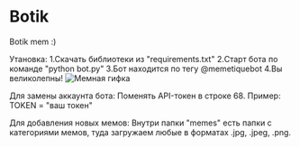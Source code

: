 # Botik
Botik mem :)

Утановка:
1.Скачать библиотеки из "requirements.txt"
2.Старт бота по команде "python bot.py"
3.Бот находится по тегу @memetiquebot
4.Вы великолепны!
![Мемная гифка]([https://media.giphy.com/media/ID-гифки/giphy.gif](https://media4.giphy.com/media/v1.Y2lkPTc5MGI3NjExMWdscjJpYWp4dnRhbjhmcTJlY29ibHk4cnJ1dndycnZhM3p0MnlwaiZlcD12MV9pbnRlcm5hbF9naWZfYnlfaWQmY3Q9Zw/V1dH38rUl9yX7xU8nh/giphy.gif))

Для замены аккаунта бота:
Поменять API-токен в строке 68.
Пример: TOKEN = "ваш токен" 

Для добавления новых мемов: 
Внутри папки "memes" есть папки с категориями мемов, туда загружаем любые в форматах .jpg, .jpeg, .png.
